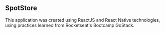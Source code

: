 ## SpotStore

This application was created using ReactJS and React Native technologies, using practices learned from Rocketseat's Bootcamp GoStack.